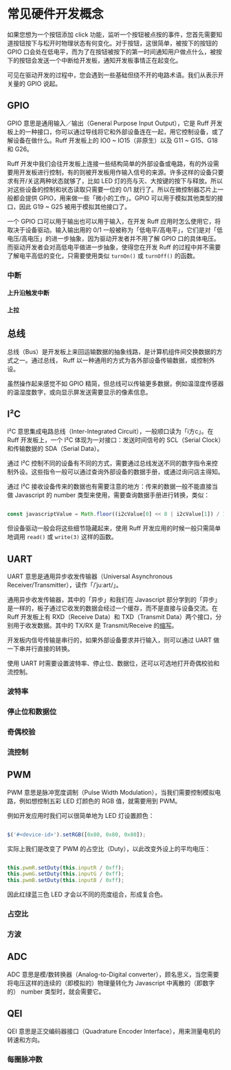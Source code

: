 # 常见硬件开发概念

如果您想为一个按钮添加 click 功能，监听一个按钮被点按的事件，您首先需要知道按钮按下与松开时物理状态有何变化。对于按钮，这很简单，被按下的按钮的 GPIO 口会处在低电平，而为了在按钮被按下的第一时间通知用户做点什么，被按下的按钮会发送一个中断给开发板，通知开发板事情正在起变化。

可见在驱动开发的过程中，您会遇到一些基础但绕不开的电路术语。我们从表示开关量的 GPIO 说起。

## GPIO

GPIO 意思是通用输入／输出（General Purpose Input Output），它是 Ruff 开发板上的一种接口，你可以通过导线将它和外部设备连在一起，用它控制设备，或了解设备在做什么。Ruff 开发板上的 IO0 ~ IO15（非原生）以及 G11 ~ G15、G18 和 G26。
  
Ruff 开发中我们会往开发板上连接一些结构简单的外部设备或电路，有的外设需要用开发板进行控制，有的则被开发板用作输入信号的来源。许多这样的设备只要求有开/关这两种状态就够了，比如 LED 灯的亮与灭、大按键的按下与释放。所以对这些设备的控制和状态读取只需要一位的 0/1 就行了。所以在微控制器芯片上一般都会提供 GPIO，用来做一些「微小的工作」。GPIO 可以用于模拟其他类型的接口，因此 G19 ~ G25 被用于模拟其他接口了。
  
一个 GPIO 口可以用于输出也可以用于输入，在开发 Ruff 应用时怎么使用它，将取决于设备驱动。输入输出用的 0/1 一般被称为「低电平/高电平」，它们是对「低电压/高电压」的进一步抽象，因为驱动开发者并不用了解 GPIO 口的具体电压。而驱动开发者会对高低电平做进一步抽象，使得您在开发 Ruff 的过程中并不需要了解电平高低的变化，只需要使用类似 ```turnOn()``` 或 ```turnOff()``` 的函数。

### 中断

#### 上升沿触发中断

#### 上拉

## 总线

总线（Bus）是开发板上来回运输数据的抽象线路，是计算机组件间交换数据的方式之一。通过总线， Ruff 以一种通用的方式为各外部设备传输数据，或控制外设。
  
虽然操作起来感觉不如 GPIO 精简，但总线可以传输更多数据，例如温湿度传感器的温湿度数字，或向显示屏发送需要显示的像素信息。

## I²C

I²C 意思集成电路总线（Inter-Integrated Circuit），一般顺口读为「i方c」。在 Ruff 开发板上，一个 I²C 体现为一对接口：发送时间信号的 SCL（Serial Clock）和传输数据的 SDA（Serial Data）。
  
通过 I²C 控制不同的设备有不同的方式，需要通过总线发送不同的数字指令来控制外设。这些指令一般可以通过查询外部设备的数据手册，或通过询问店主得知。
  
通过 I²C 接收设备传来的数据也有需要注意的地方：传来的数据一般不能直接当做 Javascript 的 number 类型来使用，需要查询数据手册进行转换，类似：

```javascript

const javascriptValue = Math.floor((i2cValue[0] << 8 | i2cValue[1]) / 1.2);
```

但设备驱动一般会将这些细节隐藏起来，使用 Ruff 开发应用的时候一般只需简单地调用 ```read()``` 或 ```write(3)``` 这样的函数。

## UART

UART 意思是通用异步收发传输器（Universal Asynchronous Receiver/Transmitter），读作「/ˈjuːart/」。
  
通用异步收发传输器，其中的「异步」和我们在 Javascript 部分学到的「异步」是一样的，板子通过它收发的数据会经过一个缓存，而不是直接与设备交流。在 Ruff 开发板上有 RXD（Receive Data）和 TXD（Transmit Data）两个接口，分别用于收发数据。其中的 TX/RX 是 Transmit/Receive 的[缩写](http://electronics.stackexchange.com/questions/214328/whats-the-meaning-of-x-in-rxd-and-txd-of-uart)。
  
开发板内信号传输是串行的，如果外部设备要求并行输入，则可以通过 UART 做一下串并行直接的转换。
  
使用 UART 时需要设置波特率、停止位、数据位，还可以可选地打开奇偶校验和流控制。
  
### 波特率

### 停止位和数据位

### 奇偶校验

### 流控制

## PWM

PWM 意思是脉冲宽度调制（Pulse Width Modulation），当我们需要控制模拟电路，例如想控制五彩 LED 灯颜色的 RGB 值，就需要用到 PWM。
  
例如开发应用时我们可以很简单地为 LED 灯设置颜色：

```javascript

$('#<device-id>').setRGB([0x80, 0x80, 0x80]);
```

实际上我们是改变了 PWM 的占空比（Duty），以此改变外设上的平均电压：

```javascript

this.pwmR.setDuty(this.inputR / 0xff);
this.pwmG.setDuty(this.inputG / 0xff);
this.pwmB.setDuty(this.inputB / 0xff);
```

因此红绿蓝三色 LED 才会以不同的亮度组合，形成复合色。
  
### 占空比

### 方波

## ADC

ADC 意思是模/数转换器（Analog-to-Digital converter），顾名思义，当您需要将电压这样的连续的（即模拟的）物理量转化为 Javascript 中离散的（即数字的） number 类型时，就会需要它。

## QEI

QEI 意思是正交编码器接口（Quadrature Encoder Interface），用来测量电机的转速和方向。

### 每圈脉冲数
